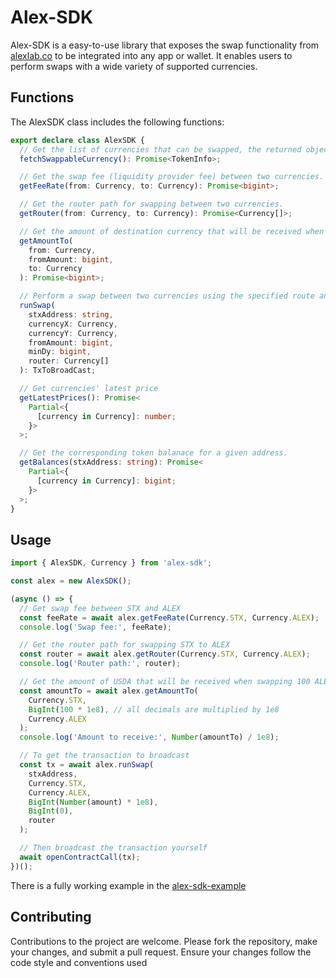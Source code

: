 # Alex-SDK

Alex-SDK is a easy-to-use library that exposes the swap functionality from [alexlab.co](https://app.alexlab.co/swap) to be integrated into any app or wallet. It enables users to perform swaps with a wide variety of supported currencies.

## Functions

The AlexSDK class includes the following functions:

```typescript
export declare class AlexSDK {
  // Get the list of currencies that can be swapped, the returned object would include the currency name, icon, and contract addresses.
  fetchSwappableCurrency(): Promise<TokenInfo>;

  // Get the swap fee (liquidity provider fee) between two currencies.
  getFeeRate(from: Currency, to: Currency): Promise<bigint>;

  // Get the router path for swapping between two currencies.
  getRouter(from: Currency, to: Currency): Promise<Currency[]>;

  // Get the amount of destination currency that will be received when swapping from one currency to another.
  getAmountTo(
    from: Currency,
    fromAmount: bigint,
    to: Currency
  ): Promise<bigint>;

  // Perform a swap between two currencies using the specified route and amount.
  runSwap(
    stxAddress: string,
    currencyX: Currency,
    currencyY: Currency,
    fromAmount: bigint,
    minDy: bigint,
    router: Currency[]
  ): TxToBroadCast;

  // Get currencies' latest price
  getLatestPrices(): Promise<
    Partial<{
      [currency in Currency]: number;
    }>
  >;

  // Get the corresponding token balanace for a given address.
  getBalances(stxAddress: string): Promise<
    Partial<{
      [currency in Currency]: bigint;
    }>
  >;
}
```

## Usage

```typescript
import { AlexSDK, Currency } from 'alex-sdk';

const alex = new AlexSDK();

(async () => {
  // Get swap fee between STX and ALEX
  const feeRate = await alex.getFeeRate(Currency.STX, Currency.ALEX);
  console.log('Swap fee:', feeRate);

  // Get the router path for swapping STX to ALEX
  const router = await alex.getRouter(Currency.STX, Currency.ALEX);
  console.log('Router path:', router);

  // Get the amount of USDA that will be received when swapping 100 ALEX
  const amountTo = await alex.getAmountTo(
    Currency.STX,
    BigInt(100 * 1e8), // all decimals are multiplied by 1e8
    Currency.ALEX
  );
  console.log('Amount to receive:', Number(amountTo) / 1e8);

  // To get the transaction to broadcast
  const tx = await alex.runSwap(
    stxAddress,
    Currency.STX,
    Currency.ALEX,
    BigInt(Number(amount) * 1e8),
    BigInt(0),
    router
  );

  // Then broadcast the transaction yourself
  await openContractCall(tx);
})();
```

There is a fully working example in the [alex-sdk-example](https://github.com/alexgo-io/alex-sdk-example)

## Contributing

Contributions to the project are welcome. Please fork the repository, make your changes, and submit a pull request. Ensure your changes follow the code style and conventions used
